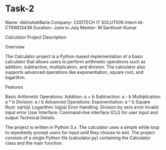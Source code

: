 # Task-2
Name -AbhishekBarla Company- CODTECH IT SOLUTION Intern Id-CT6WDS438 Duration- June to July Mentor- M.Santhosh Kumar

Calculator Project Description

Overview

The Calculator project is a Python-based implementation of a basic calculator that allows users to perform arithmetic operations such as addition, subtraction, multiplication, and division. The calculator also supports advanced operations like exponentiation, square root, and logarithm.

Features

Basic Arithmetic Operations:
Addition: a + b
Subtraction: a - b
Multiplication: a * b
Division: a / b
Advanced Operations:
Exponentiation: a ^ b
Square Root: sqrt(a)
Logarithm: log(a)
Error Handling:
Division by zero error
Invalid input error
User Interface:
Command-line interface (CLI) for user input and output
Technical Details

The project is written in Python 3.x.
The calculator uses a simple while loop to repeatedly prompt users for input until they choose to exit.
The project consists of a single Python file (calculator.py) containing the Calculator class and the main function.
